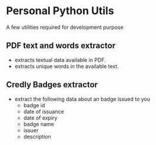 # Personal Python Utils
A few utilities required for development purpose
## PDF text and words extractor
- extracts textual data available in PDF.
- extracts unique words in the available text.
## Credly Badges extractor
- extract the following data about an badge issued to you
  - badge id
  - date of issuance
  - date of expiry
  - badge name
  - issuer
  - description
